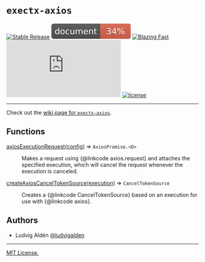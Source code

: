 # `exectx-axios`

[![Stable Release](https://img.shields.io/npm/v/exectx-axios.svg)](https://npm.im/exectx-axios)
[![Documentation](https://github.com/ludvigalden/exectx/blob/main/docs/coverage.svg)](https://github.com/ludvigalden/exectx/wiki)
[![Blazing Fast](https://badgen.now.sh/badge/speed/blazing/green)](https://npm.im/exectx-axios)
[![gzip size](http://img.badgesize.io/https://unpkg.com/exectx-axios@latest/dist/exectx-axios.umd.min.js?compression=gzip)](https://unpkg.com/exectx-axios@latest/dist/exectx-axios.umd.min.js)
[![license](https://badgen.now.sh/badge/license/MIT)](./LICENSE)

---

Check out the [wiki page for `exectx-axios`](https://github.com/ludvigalden/exectx/wiki/exectx-axios).

## Functions

<dl>
<dt><a href="#axiosExecutionRequest">axiosExecutionRequest(config)</a> ⇒ <code>AxiosPromise.&lt;D&gt;</code></dt>
<dd><p>Makes a request using {@linkcode axios.request} and attaches the specified execution, which
will cancel the request whenever the execution is canceled.</p></dd>
<dt><a href="#createAxiosCancelTokenSource">createAxiosCancelTokenSource(execution)</a> ⇒ <code>CancelTokenSource</code></dt>
<dd><p>Creates a {@linkcode CancelTokenSource} based on an execution for use with {@linkcode axios}.</p></dd>
</dl>


## Authors

- Ludvig Aldén [@ludvigalden](https://github.com/ludvigalden)

---

[MIT License.](https://github.com/ludvigalden/exectx/blob/main/LICENSE)
